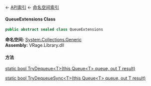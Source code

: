 ← [API索引](Api-Index) ← [命名空间索引](Namespace-Index)

#### QueueExtensions Class

```csharp
public abstract sealed class QueueExtensions
```

**命名空间:** [System.Collections.Generic](System.Collections.Generic)  
**Assembly:** VRage.Library.dll

#### 方法

[static bool TryDequeue&lt;T&gt;(this Queue&lt;T&gt; queue, out T result)](System.Collections.Generic.QueueExtensions.TryDequeue)

> 

[static bool TryDequeueSync&lt;T&gt;(this Queue&lt;T&gt; queue, out T result)](System.Collections.Generic.QueueExtensions.TryDequeueSync)

> 

